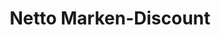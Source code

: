 ---
title: "Netto Marken-Discount"
url: /neuwied/netto-marken-discount-marc-chagall-strasse/
shop: Supermarkt
---